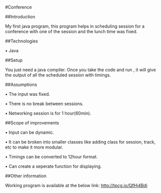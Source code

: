 #Conference


##Introduction

My first java program, this program helps in scheduling session for a conference with one of the session and the lunch time was fixed.


##Technologies

•	Java


##Setup

You just need a java compiler. Once you take the code and run , it will give the output of all the scheduled session with timings.


##Assumptions

•	The input was fixed.

•	There is no break between sessions.

•	Networking session is for 1 hour(60min). 


##Scope of improvements

•	Input can be dynamic.

•	It can be broken into smaller classes like adding class for session, track, etc to make it more modular.

•	Timings can be converted to 12hour format.

•	Can create a seperate function for displaying.


##Other information

Working program is available at the below link:
http://tpcg.io/QfHj4Bdj 


